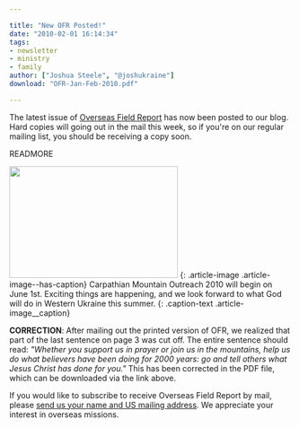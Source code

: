 ```yaml
---

title: "New OFR Posted!"
date: "2010-02-01 16:14:34"
tags:
- newsletter
- ministry
- family
author: ["Joshua Steele", "@joshukraine"]
download: "OFR-Jan-Feb-2010.pdf"

---
```


The latest issue of <a href="http://www.ofreport.com/archives/">Overseas Field Report</a> has now been posted to our blog. Hard copies will going out in the mail this week, so if you're on our regular mailing list, you should be receiving a copy soon.

READMORE

<a href="//d21yo20tm8bmc2.cloudfront.net/2010/02/looking-ahead-02-01.jpg"><img class="size-medium wp-image-909" title="looking-ahead-02-01" src="//d21yo20tm8bmc2.cloudfront.net/2010/02/looking-ahead-02-01-300x199.jpg" alt="" width="300" height="199" /></a>
{: .article-image .article-image--has-caption}
Carpathian Mountain Outreach 2010 will begin on June 1st. Exciting things are happening, and we look forward to what God will do in Western Ukraine this summer.
{: .caption-text .article-image__caption}

**CORRECTION**: After mailing out the printed version of OFR, we realized that part of the last sentence on page 3 was cut off. The entire sentence should read: *"Whether you support us in prayer or join us in the mountains, help us do what believers have been doing for 2000 years: go and tell others what Jesus Christ has done for you."* This has been corrected in the PDF file, which can be downloaded via the link above.

If you would like to subscribe to receive Overseas Field Report by mail, please <a href="http://www.ofreport.com/contact/">send us your name and US mailing address</a>. We appreciate your interest in overseas missions.
